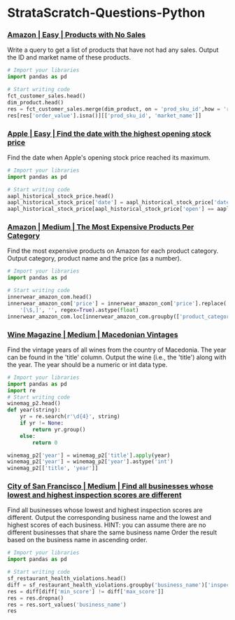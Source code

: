 # StrataScratch-Questions-Python

### [Amazon | Easy | Products with No Sales](https://platform.stratascratch.com/coding/2109-products-with-no-sales?code_type=2)

Write a query to get a list of products that have not had any sales. Output the ID and market name of these products.

```python
# Import your libraries
import pandas as pd

# Start writing code
fct_customer_sales.head()
dim_product.head()
res = fct_customer_sales.merge(dim_product, on = 'prod_sku_id',how = 'right')
res[res['order_value'].isna()][['prod_sku_id', 'market_name']]
```
### [Apple | Easy | Find the date with the highest opening stock price](https://platform.stratascratch.com/coding/9613-find-the-date-with-the-highest-opening-stock-price?code_type=2)

Find the date when Apple's opening stock price reached its maximum.

```python
# Import your libraries
import pandas as pd

# Start writing code
aapl_historical_stock_price.head()
aapl_historical_stock_price['date'] = aapl_historical_stock_price['date'].apply(lambda x: x.strftime('%Y-%m-%d'))
aapl_historical_stock_price[aapl_historical_stock_price['open'] == aapl_historical_stock_price['open'].max()][['date', 'open']]
```
### [Amazon | Medium | The Most Expensive Products Per Category](https://platform.stratascratch.com/coding/9607-the-most-expensive-products-per-category?code_type=2)

Find the most expensive products on Amazon for each product category. Output category, product name and the price (as a number).

```python
# Import your libraries
import pandas as pd

# Start writing code
innerwear_amazon_com.head()
innerwear_amazon_com['price'] = innerwear_amazon_com['price'].replace(
    '[\$,]', '', regex=True).astype(float)
innerwear_amazon_com.loc[innerwear_amazon_com.groupby(['product_category'])['price'].idxmax(), ['product_category', 'product_name', 'price']]
```
### [Wine Magazine | Medium | Macedonian Vintages](https://platform.stratascratch.com/coding/10039-macedonian-vintages?code_type=2)

Find the vintage years of all wines from the country of Macedonia. The year can be found in the 'title' column. Output the wine (i.e., the 'title') along with the year. The year should be a numeric or int data type.

```python
# Import your libraries
import pandas as pd
import re
# Start writing code
winemag_p2.head()
def year(string):
    yr = re.search(r'\d{4}', string)
    if yr != None:
        return yr.group()
    else:
        return 0

winemag_p2['year'] = winemag_p2['title'].apply(year)
winemag_p2['year'] = winemag_p2['year'].astype('int')
winemag_p2[['title', 'year']]
```

### [City of San Francisco | Medium | Find all businesses whose lowest and highest inspection scores are different](https://platform.stratascratch.com/coding/9731-find-all-businesses-whose-lowest-and-highest-inspection-scores-are-different?code_type=2)

Find all businesses whose lowest and highest inspection scores are different.
Output the corresponding business name and the lowest and highest scores of each business. HINT: you can assume there are no different businesses that share the same business name
Order the result based on the business name in ascending order.

```python
# Import your libraries
import pandas as pd

# Start writing code
sf_restaurant_health_violations.head()
diff = sf_restaurant_health_violations.groupby('business_name')['inspection_score'].agg(min_score = 'min', max_score = 'max').reset_index()
res = diff[diff['min_score'] != diff['max_score']]
res = res.dropna()
res = res.sort_values('business_name')
res
```
